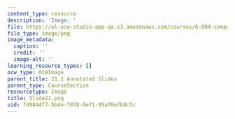 ```yaml
---
content_type: resource
description: 'Image: '
file: https://ol-ocw-studio-app-qa.s3.amazonaws.com/courses/6-004-computation-structures-spring-2017/fd9844f75b4e78788e7195a70e7b8c5c_Slide21.png
file_type: image/png
image_metadata:
  caption: ''
  credit: ''
  image-alt: ''
learning_resource_types: []
ocw_type: OCWImage
parent_title: 21.1 Annotated Slides
parent_type: CourseSection
resourcetype: Image
title: Slide21.png
uid: fd9844f7-5b4e-7878-8e71-95a70e7b8c5c
---
```

